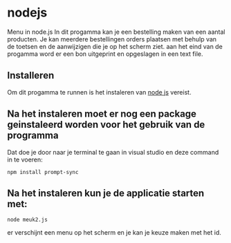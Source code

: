 # nodejs
Menu in node.js
In dit progamma kan je een bestelling maken van een aantal producten. Je kan meerdere bestellingen orders plaatsen met behulp van de toetsen en de aanwijzigen die je op het scherm ziet. aan het eind van de progamma word er een bon uitgeprint en opgeslagen in een text file.

## Installeren
Om dit progamma te runnen is het instaleren van [node js](https://nodejs.org/en/) vereist.

## Na het instaleren moet er nog een package geinstaleerd worden voor het gebruik van de programma
Dat doe je door naar je terminal te gaan in visual studio en deze command in te voeren:
```
npm install prompt-sync
```
## Na het instaleren kun je de applicatie starten met:
```
node meuk2.js
```
er verschijnt een menu op het scherm en je kan je keuze maken met het id.

